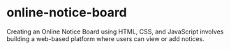 # online-notice-board
Creating an Online Notice Board using HTML, CSS, and JavaScript involves building a web-based platform where users can view or add notices.
